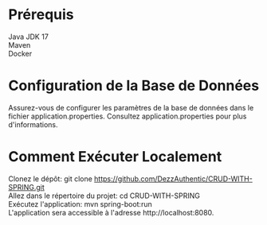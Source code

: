 # Prérequis
Java JDK 17  
Maven  
Docker  
# Configuration de la Base de Données
Assurez-vous de configurer les paramètres de la base de données dans le fichier application.properties. Consultez application.properties pour plus d'informations.  

# Comment Exécuter Localement
Clonez le dépôt: git clone https://github.com/DezzAuthentic/CRUD-WITH-SPRING.git  
Allez dans le répertoire du projet: cd CRUD-WITH-SPRING  
Exécutez l'application: mvn spring-boot:run  
L'application sera accessible à l'adresse http://localhost:8080.
